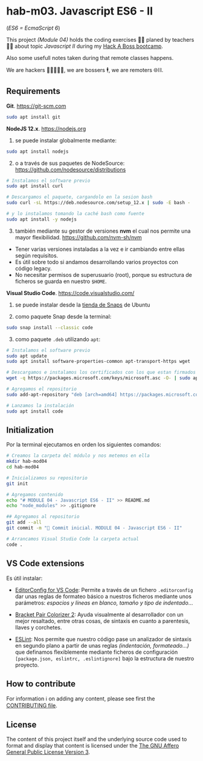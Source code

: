 # hab-m03. Javascript ES6 - II

(_ES6 = EcmaScript 6_)

This project _(Module 04)_ holds the coding exercises 🧑‍💻 planed by teachers 🧑‍🏫 about topic _Javascript II_ during my [Hack A Boss bootcamp](https://hackaboss.dev/bootcamp-programacion-remoto).

Also some usefull notes taken during that remote classes happens.

We are hackers 🧑‍🎓🧑‍💻🧞, we are bossers 🕴️, we are remoters 🌐⛓️.


## Requirements

**Git**. https://git-scm.com

```bash
sudo apt install git
```

**NodeJS 12.x**. https://nodejs.org

1. se puede instalar globalmente mediante:

```bash
sudo apt install nodejs
```

2. o a través de sus paquetes de NodeSource:
  https://github.com/nodesource/distributions

```bash
# Instalamos el software previo
sudo apt install curl

# Descargamos el paquete, cargandolo en la sesion bash
sudo curl -sL https://deb.nodesource.com/setup_12.x | sudo -E bash -

# y lo instalamos tomando la caché bash como fuente
sudo apt install -y nodejs
```

3. también mediante su gestor de versiones **nvm** el cual nos permite una mayor flexibilidad.
  https://github.com/nvm-sh/nvm

  - Tener varias versiones instaladas a la vez e ir cambiando entre ellas según requisitos.
  - Es útil sobre todo si andamos desarrollando varios proyectos con código legacy.
  - No necesitar permisos de superusuario (root), porque su estructura de ficheros se guarda en nuestro `$HOME`.


**Visual Studio Code**. https://code.visualstudio.com/

1. se puede instalar desde la [tienda de Snaps](https://snapcraft.io/code) de Ubuntu

2. como paquete Snap desde la terminal:

```bash
sudo snap install --classic code
```

3. como paquete `.deb` utilizando `apt`:

```bash
# Instalamos el software previo
sudo apt update
sudo apt install software-properties-common apt-transport-https wget

# Descargamos e instalamos los certificados con los que estan firmados los paquetes de Microsoft
wget -q https://packages.microsoft.com/keys/microsoft.asc -O- | sudo apt-key add -

# Agregamos el repositorio
sudo add-apt-repository "deb [arch=amd64] https://packages.microsoft.com/repos/vscode stable main"

# Lanzamos la instalación
sudo apt install code
```


## Initialization

Por la terminal ejecutamos en orden los siguientes comandos:

```bash
# Creamos la carpeta del módulo y nos metemos en ella
mkdir hab-mod04
cd hab-mod04

# Inicializamos su repositorio
git init

# Agregamos contenido
echo "# MODULE 04 - Javascript ES6 - II" >> README.md
echo "node_modules" >> .gitignore

## Agregamos al repositorio
git add --all
git commit -m "🎉 Commit inicial. MODULE 04 - Javascript ES6 - II"

# Arrancamos Visual Studio Code la carpeta actual
code .
```


## VS Code extensions

Es útil instalar:

- [EditorConfig for VS Code](https://marketplace.visualstudio.com/items?itemName=EditorConfig.EditorConfig): Permite a través de un fichero `.editorconfig` dar unas reglas de formateo básico a nuestros ficheros mediante unos parámetros: _espacios y líneas en blanco, tamaño y tipo de indentado_...

- [Bracket Pair Colorizer 2](https://marketplace.visualstudio.com/items?itemName=CoenraadS.bracket-pair-colorizer-2): Ayuda visualmente al desarrollador con un mejor resaltado, entre otras cosas, de sintaxis en cuanto a parentesis, llaves y corchetes.

- [ESLint](https://marketplace.visualstudio.com/items?itemName=formulahendry.code-runner): Nos permite que nuestro código pase un analizador de sintaxis en segundo plano a partir de unas reglas _(indentación, formateado...)_ que definamos flexiblemente mediante ficheros de configuración `[package.json, eslintrc, .eslintignore]` bajo la estructura de nuestro proyecto.


## How to contribute

For information ℹ️ on adding any content, please see first the [CONTRIBUTING file](CONTRIBUTING.md).


## License

The content of this project itself and the underlying source code used to format and display that content is licensed under the [The GNU Affero General Public License Version 3](LICENSE).
